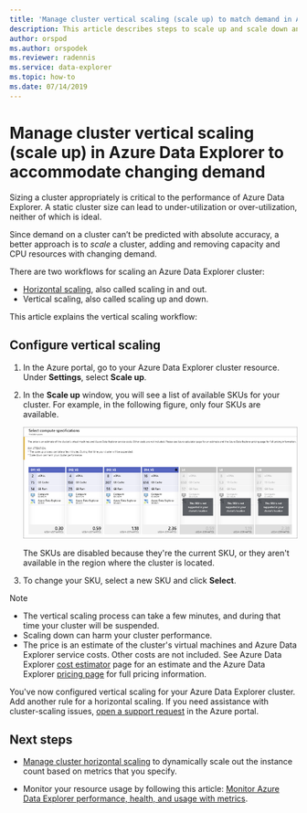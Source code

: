 ```yaml
---
title: 'Manage cluster vertical scaling (scale up) to match demand in Azure Data Explorer'
description: This article describes steps to scale up and scale down an Azure Data Explorer cluster based on changing demand.
author: orspod
ms.author: orspodek
ms.reviewer: radennis
ms.service: data-explorer
ms.topic: how-to
ms.date: 07/14/2019
---
```


# Manage cluster vertical scaling (scale up) in Azure Data Explorer to accommodate changing demand

Sizing a cluster appropriately is critical to the performance of Azure Data Explorer. A static cluster size can lead to under-utilization or over-utilization, neither of which is ideal.

Since demand on a cluster can’t be predicted with absolute accuracy, a better approach is to *scale* a cluster, adding and removing capacity and CPU resources with changing demand. 

There are two workflows for scaling an Azure Data Explorer cluster:

* [Horizontal scaling](manage-cluster-horizontal-scaling.md), also called scaling in and out.
* Vertical scaling, also called scaling up and down.

This article explains the vertical scaling workflow:

## Configure vertical scaling

1. In the Azure portal, go to your Azure Data Explorer cluster resource. Under **Settings**, select **Scale up**.

1. In the **Scale up** window, you will see a list of available SKUs for your cluster. For example, in the following figure, only four SKUs are available.

    ![Scale up.](media/manage-cluster-vertical-scaling/scale-up.png)

    The SKUs are disabled because they're the current SKU, or they aren't available in the region where the cluster is located.

1. To change your SKU, select a new SKU and click **Select**.

> [!NOTE]
> * The vertical scaling process can take a few minutes, and during that time your cluster will be  suspended. 
> * Scaling down can harm your cluster performance.
> * The price is an estimate of the cluster's virtual machines and Azure Data Explorer service costs. Other costs are not included. See Azure Data Explorer [cost estimator](https://dataexplorer.azure.com/AzureDataExplorerCostEstimator.html) page for an estimate and the Azure Data Explorer [pricing page](https://azure.microsoft.com/pricing/details/data-explorer/) for full pricing information.

You've now configured vertical scaling for your Azure Data Explorer cluster. Add another rule for a horizontal scaling. If you need assistance with cluster-scaling issues, [open a support request](https://portal.azure.com/#blade/Microsoft_Azure_Support/HelpAndSupportBlade/overview) in the Azure portal.

## Next steps

* [Manage cluster horizontal scaling](manage-cluster-horizontal-scaling.md) to dynamically scale out the instance count based on metrics that you specify.

* Monitor your resource usage by following this article: [Monitor Azure Data Explorer performance, health, and usage with metrics](using-metrics.md).

